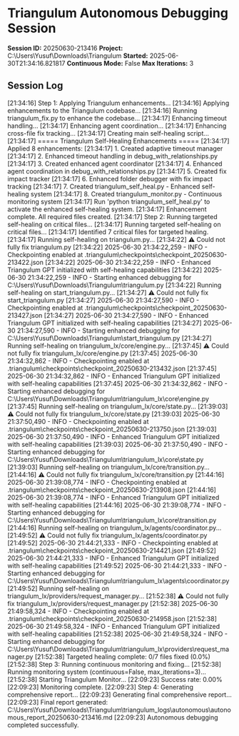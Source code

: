 # Triangulum Autonomous Debugging Session

**Session ID:** 20250630-213416
**Project:** C:\Users\Yusuf\Downloads\Triangulum
**Started:** 2025-06-30T21:34:16.821817
**Continuous Mode:** False
**Max Iterations:** 3

## Session Log

[21:34:16] Step 1: Applying Triangulum enhancements...
[21:34:16] Applying enhancements to the Triangulum codebase...
[21:34:16] Running triangulum_fix.py to enhance the codebase...
[21:34:17]   Enhancing timeout handling...
[21:34:17]   Enhancing agent coordination...
[21:34:17]   Enhancing cross-file fix tracking...
[21:34:17]   Creating main self-healing script...
[21:34:17]   ===== Triangulum Self-Healing Enhancements =====
[21:34:17]   Applied 8 enhancements:
[21:34:17]   1. Created adaptive timeout manager
[21:34:17]   2. Enhanced timeout handling in debug_with_relationships.py
[21:34:17]   3. Created enhanced agent coordinator
[21:34:17]   4. Enhanced agent coordination in debug_with_relationships.py
[21:34:17]   5. Created fix impact tracker
[21:34:17]   6. Enhanced folder debugger with fix impact tracking
[21:34:17]   7. Created triangulum_self_heal.py - Enhanced self-healing system
[21:34:17]   8. Created triangulum_monitor.py - Continuous monitoring system
[21:34:17]   Run 'python triangulum_self_heal.py' to activate the enhanced self-healing system.
[21:34:17] Enhancement complete. All required files created.
[21:34:17] Step 2: Running targeted self-healing on critical files...
[21:34:17] Running targeted self-healing on critical files...
[21:34:17] Identified 7 critical files for targeted healing.
[21:34:17] Running self-healing on triangulum.py...
[21:34:22]   ⚠️ Could not fully fix triangulum.py
[21:34:22]     2025-06-30 21:34:22,259 - INFO - Checkpointing enabled at .triangulum\checkpoints\checkpoint_20250630-213422.json
[21:34:22]     2025-06-30 21:34:22,259 - INFO - Enhanced Triangulum GPT initialized with self-healing capabilities
[21:34:22]     2025-06-30 21:34:22,259 - INFO - Starting enhanced debugging for C:\Users\Yusuf\Downloads\Triangulum\triangulum.py
[21:34:22] Running self-healing on start_triangulum.py...
[21:34:27]   ⚠️ Could not fully fix start_triangulum.py
[21:34:27]     2025-06-30 21:34:27,590 - INFO - Checkpointing enabled at .triangulum\checkpoints\checkpoint_20250630-213427.json
[21:34:27]     2025-06-30 21:34:27,590 - INFO - Enhanced Triangulum GPT initialized with self-healing capabilities
[21:34:27]     2025-06-30 21:34:27,590 - INFO - Starting enhanced debugging for C:\Users\Yusuf\Downloads\Triangulum\start_triangulum.py
[21:34:27] Running self-healing on triangulum_lx/core/engine.py...
[21:37:45]   ⚠️ Could not fully fix triangulum_lx/core/engine.py
[21:37:45]     2025-06-30 21:34:32,862 - INFO - Checkpointing enabled at .triangulum\checkpoints\checkpoint_20250630-213432.json
[21:37:45]     2025-06-30 21:34:32,862 - INFO - Enhanced Triangulum GPT initialized with self-healing capabilities
[21:37:45]     2025-06-30 21:34:32,862 - INFO - Starting enhanced debugging for C:\Users\Yusuf\Downloads\Triangulum\triangulum_lx\core\engine.py
[21:37:45] Running self-healing on triangulum_lx/core/state.py...
[21:39:03]   ⚠️ Could not fully fix triangulum_lx/core/state.py
[21:39:03]     2025-06-30 21:37:50,490 - INFO - Checkpointing enabled at .triangulum\checkpoints\checkpoint_20250630-213750.json
[21:39:03]     2025-06-30 21:37:50,490 - INFO - Enhanced Triangulum GPT initialized with self-healing capabilities
[21:39:03]     2025-06-30 21:37:50,490 - INFO - Starting enhanced debugging for C:\Users\Yusuf\Downloads\Triangulum\triangulum_lx\core\state.py
[21:39:03] Running self-healing on triangulum_lx/core/transition.py...
[21:44:16]   ⚠️ Could not fully fix triangulum_lx/core/transition.py
[21:44:16]     2025-06-30 21:39:08,774 - INFO - Checkpointing enabled at .triangulum\checkpoints\checkpoint_20250630-213908.json
[21:44:16]     2025-06-30 21:39:08,774 - INFO - Enhanced Triangulum GPT initialized with self-healing capabilities
[21:44:16]     2025-06-30 21:39:08,774 - INFO - Starting enhanced debugging for C:\Users\Yusuf\Downloads\Triangulum\triangulum_lx\core\transition.py
[21:44:16] Running self-healing on triangulum_lx/agents/coordinator.py...
[21:49:52]   ⚠️ Could not fully fix triangulum_lx/agents/coordinator.py
[21:49:52]     2025-06-30 21:44:21,333 - INFO - Checkpointing enabled at .triangulum\checkpoints\checkpoint_20250630-214421.json
[21:49:52]     2025-06-30 21:44:21,333 - INFO - Enhanced Triangulum GPT initialized with self-healing capabilities
[21:49:52]     2025-06-30 21:44:21,333 - INFO - Starting enhanced debugging for C:\Users\Yusuf\Downloads\Triangulum\triangulum_lx\agents\coordinator.py
[21:49:52] Running self-healing on triangulum_lx/providers/request_manager.py...
[21:52:38]   ⚠️ Could not fully fix triangulum_lx/providers/request_manager.py
[21:52:38]     2025-06-30 21:49:58,324 - INFO - Checkpointing enabled at .triangulum\checkpoints\checkpoint_20250630-214958.json
[21:52:38]     2025-06-30 21:49:58,324 - INFO - Enhanced Triangulum GPT initialized with self-healing capabilities
[21:52:38]     2025-06-30 21:49:58,324 - INFO - Starting enhanced debugging for C:\Users\Yusuf\Downloads\Triangulum\triangulum_lx\providers\request_manager.py
[21:52:38] Targeted healing complete: 0/7 files fixed (0.0%)
[21:52:38] Step 3: Running continuous monitoring and fixing...
[21:52:38] Running monitoring system (continuous=False, max_iterations=3)...
[21:52:38] Starting Triangulum Monitor...
[22:09:23]   Success rate: 0.00%
[22:09:23] Monitoring complete.
[22:09:23] Step 4: Generating comprehensive report...
[22:09:23] Generating final comprehensive report...
[22:09:23] Final report generated: C:\Users\Yusuf\Downloads\Triangulum\triangulum_logs\autonomous\autonomous_report_20250630-213416.md
[22:09:23] Autonomous debugging completed successfully.
